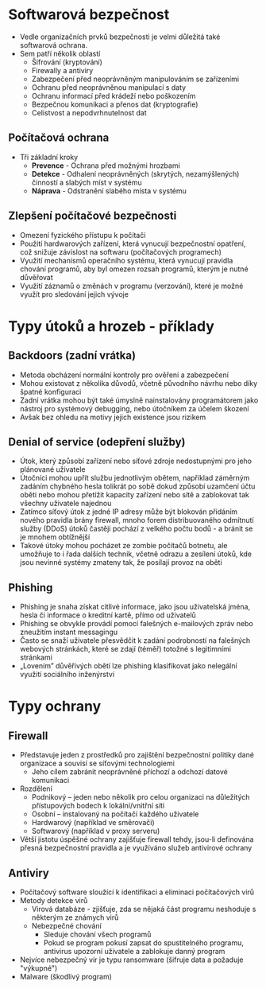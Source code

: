 # Softwarová bezpečnost
* Vedle organizačních prvků bezpečnosti je velmi důležitá také softwarová ochrana. 
* Sem patří několik oblastí
  * Šifrování (kryptování)
  * Firewally a antiviry
  * Zabezpečení před neoprávněným manipulováním se zařízeními
  * Ochranu před neoprávněnou manipulací s daty
  * Ochranu informací před krádeží nebo poškozením
  * Bezpečnou komunikaci a přenos dat (kryptografie)
  * Celistvost a nepodvrhnutelnost dat
## Počítačová ochrana
* Tři základní kroky
  * **Prevence** - Ochrana před možnými hrozbami
  * **Detekce** - Odhalení neoprávněných (skrytých, nezamýšlených) činností a slabých míst v systému
  * **Náprava** - Odstranění slabého místa v systému
## Zlepšení počítačové bezpečnosti
* Omezení fyzického přístupu k počítači
* Použití hardwarových zařízení, která vynucují bezpečnostní opatření, což snižuje závislost na softwaru (počítačových programech)
* Využití mechanismů operačního systému, která vynucují pravidla chování programů, aby byl omezen rozsah programů, kterým je nutné důvěřovat
* Využití záznamů o změnách v programu (verzování), které je možné využít pro sledování jejich vývoje

# Typy útoků a hrozeb - příklady
## Backdoors (zadní vrátka)
* Metoda obcházení normální kontroly pro ověření a zabezpečení
* Mohou existovat z několika důvodů, včetně původního návrhu nebo díky špatné konfiguraci
* Zadní vrátka mohou být také úmyslně nainstalovány programátorem jako nástroj pro systémový debugging, nebo útočníkem za účelem škození
* Avšak bez ohledu na motivy jejich existence jsou rizikem
## Denial of service (odepření služby)
* Útok, který způsobí zařízení nebo síťové zdroje nedostupnými pro jeho plánované uživatele
* Útočníci mohou upřít službu jednotlivým obětem, například záměrným zadáním chybného hesla tolikrát po sobě dokud způsobí uzamčení účtu oběti nebo mohou přetížit kapacity zařízení nebo sítě a zablokovat tak všechny uživatele najednou
* Zatímco síťový útok z jedné IP adresy může být blokován přidáním nového pravidla brány firewall, mnoho forem distribuovaného odmítnutí služby (DDoS) útoků častěji pochází z velkého počtu bodů - a bránit se je mnohem obtížnější
* Takové útoky mohou pocházet ze zombie počítačů botnetu, ale umožňuje to i řada dalších technik, včetně odrazu a zesílení útoků, kde jsou nevinné systémy zmateny tak, že posílají provoz na oběti
## Phishing
* Phishing je snaha získat citlivé informace, jako jsou uživatelská jména, hesla či informace o kreditní kartě, přímo od uživatelů
* Phishing se obvykle provádí pomocí falešných e-mailových zpráv nebo zneužitím instant messagingu
* Často se snaží uživatele přesvědčit k zadání podrobností na falešných webových stránkách, které se zdají (téměř) totožné s legitimními stránkami
* „Lovením” důvěřivých obětí lze phishing klasifikovat jako nelegální využití sociálního inženýrství

# Typy ochrany
## Firewall
* Představuje jeden z prostředků pro zajištění bezpečnostní politiky dané organizace a souvisí se síťovými technologiemi
  * Jeho cílem zabránit neoprávněné příchozí a odchozí datové komunikaci
* Rozdělení
  * Podnikový – jeden nebo několik pro celou organizaci na důležitých přístupových bodech k lokální/vnitřní síti
  * Osobní – instalovaný na počítači každého uživatele
  * Hardwarový (například ve směrovači)
  * Softwarový (například v proxy serveru)
* Větší jistotu úspěšné ochrany zajišťuje firewall tehdy, jsou-li definována přesná bezpečnostní pravidla a je využíváno služeb antivirové ochrany
## Antiviry
* Počítačový software sloužící k identifikaci a eliminaci počítačových virů
* Metody detekce virů
  * Virová databáze - zjišťuje, zda se nějaká část programu neshoduje s některým ze známych virů
   * Nebezpečné chování
      * Sleduje chování všech programů
      * Pokud se program pokusí zapsat do spustitelného programu, antivirus upozorní uživatele a zablokuje danný program
* Nejvíce nebezpečný vir je typu ransomware (šifruje data a požaduje "výkupné") 
* Malware (škodlivý program)
